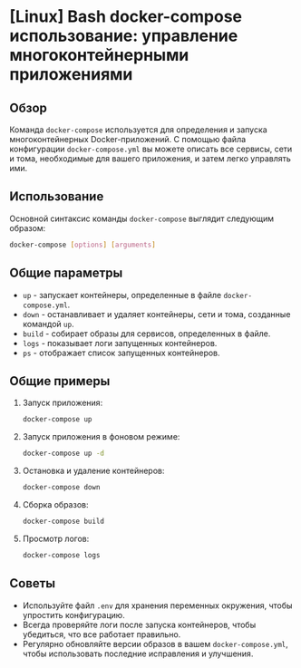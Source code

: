 # [Linux] Bash docker-compose использование: управление многоконтейнерными приложениями

## Обзор
Команда `docker-compose` используется для определения и запуска многоконтейнерных Docker-приложений. С помощью файла конфигурации `docker-compose.yml` вы можете описать все сервисы, сети и тома, необходимые для вашего приложения, и затем легко управлять ими.

## Использование
Основной синтаксис команды `docker-compose` выглядит следующим образом:

```bash
docker-compose [options] [arguments]
```

## Общие параметры
- `up` - запускает контейнеры, определенные в файле `docker-compose.yml`.
- `down` - останавливает и удаляет контейнеры, сети и тома, созданные командой `up`.
- `build` - собирает образы для сервисов, определенных в файле.
- `logs` - показывает логи запущенных контейнеров.
- `ps` - отображает список запущенных контейнеров.

## Общие примеры
1. Запуск приложения:
   ```bash
   docker-compose up
   ```

2. Запуск приложения в фоновом режиме:
   ```bash
   docker-compose up -d
   ```

3. Остановка и удаление контейнеров:
   ```bash
   docker-compose down
   ```

4. Сборка образов:
   ```bash
   docker-compose build
   ```

5. Просмотр логов:
   ```bash
   docker-compose logs
   ```

## Советы
- Используйте файл `.env` для хранения переменных окружения, чтобы упростить конфигурацию.
- Всегда проверяйте логи после запуска контейнеров, чтобы убедиться, что все работает правильно.
- Регулярно обновляйте версии образов в вашем `docker-compose.yml`, чтобы использовать последние исправления и улучшения.